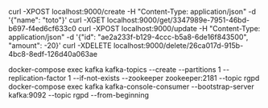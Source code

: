 curl -XPOST localhost:9000/create -H "Content-Type: application/json" -d '{"name": "toto"}'
curl -XGET localhost:9000/get/3347989e-7951-46bd-b697-f4ed6cf633c0
curl -XPOST localhost:9000/update -H "Content-Type: application/json" -d '{"id": "ae2a233f-b129-4ccc-b5a8-6de16f843500", "amount": -20}'
curl -XDELETE localhost:9000/delete/26ca017d-915b-4bc8-8edf-126d40a063ae

docker-compose exec kafka kafka-topics --create --partitions 1 --replication-factor 1 --if-not-exists --zookeeper zookeeper:2181  --topic rgpd
docker-compose exec kafka kafka-console-consumer --bootstrap-server kafka:9092 --topic rgpd --from-beginning
